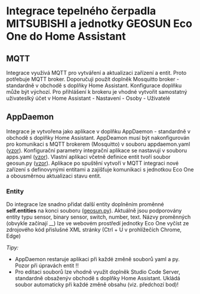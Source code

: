 # Integrace tepelného čerpadla MITSUBISHI a jednotky GEOSUN Eco One do Home Assistant
## MQTT
Integrace využívá MQTT pro vytváření a aktualizaci zařízení a entit. Proto potřebuje MQTT broker. 
Doporučuji použít doplněk Mosquitto broker - standardně v obchodě s doplňky Home Assistant.
Konfigurace doplňku může být výchozí. Pro přihlášení k brokeru je vhodné vytvořit samostatný uživateslký účet v Home Assistant - Nastavení - Osoby - Uživatelé
## AppDaemon
Integrace je vytvořena jako aplikace v doplňku AppDaemon - standardně v obchodě s doplňky Home Assistant.
AppDeamon musí být nakonfigurován pro komunikaci s MQTT brokerem (Mosquitto) v souboru appdaemon.yaml ([vzor](AppDaemon/appdaemon.yaml)).
Konfigurační parametry integrační aplikace se nastavují v souboru apps.yaml ([vzor](AppDaemon/apps/apps.yaml)).
Vlastní aplikaci včetně definice entit tvoří soubor geosun.py ([vzor](AppDaemon/apps/geosun.py)).
Aplikace po spuštění vytvoří v MQTT integraci nové zařízení s definovynými entitami a zajišťuje komunikaci s jednotkou Eco One a obousměrnou aktualizaci stavu entit. 
### Entity
Do integrace lze snadno přidat další entity doplněním proměnné **self.entities** na konci souboru ([geosun.py](AppDaemon/apps/geosun.py)).
Aktuálně jsou podporovány entity typu sensor, binary sensor, switch, number, text.
Názvy proměnných (obvykle začínají __) lze ve webovém prostředí jednotky Eco One vyčíst ze zdrojového kód přislušné XML stránky (Ctrl + U v prohlížečích Chrome, Edge)     

_Tipy:_
- AppDaemon restaruje aplikaci při každé změně souborů yaml a py. Pozor při úpravách entit !!
- Pro editaci souborů lze vhodně využit doplněk Studio Code Server, standardně obsaženýv obchodě s doplňky Home Assistant. Ukládá soubor automaticky při každé změně obsahu (viz. předchozí bod)!

